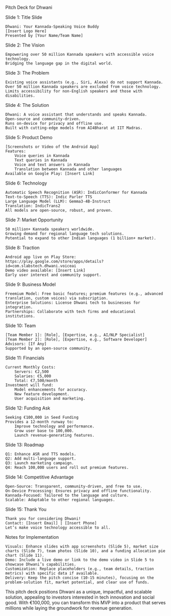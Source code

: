 
Pitch Deck for Dhwani

Slide 1: Title Slide

    Dhwani: Your Kannada-Speaking Voice Buddy
    [Insert Logo Here]
    Presented by [Your Name/Team Name]

Slide 2: The Vision

    Empowering over 50 million Kannada speakers with accessible voice technology.
    Bridging the language gap in the digital world.

Slide 3: The Problem

    Existing voice assistants (e.g., Siri, Alexa) do not support Kannada.
    Over 50 million Kannada speakers are excluded from voice technology.
    Limits accessibility for non-English speakers and those with disabilities.

Slide 4: The Solution

    Dhwani: A voice assistant that understands and speaks Kannada.
    Open-source and community-driven.
    Runs on-device for privacy and offline use.
    Built with cutting-edge models from AI4Bharat at IIT Madras.

Slide 5: Product Demo

    [Screenshots or Video of the Android App]
    Features:
        Voice queries in Kannada
        Text queries in Kannada
        Voice and text answers in Kannada
        Translation between Kannada and other languages
    Available on Google Play: [Insert Link]

Slide 6: Technology

    Automatic Speech Recognition (ASR): IndicConformer for Kannada
    Text-to-Speech (TTS): Indic Parler TTS
    Large Language Model (LLM): Gemma3-4B-Instruct
    Translation: IndicTrans2
    All models are open-source, robust, and proven.

Slide 7: Market Opportunity

    50 million+ Kannada speakers worldwide.
    Growing demand for regional language tech solutions.
    Potential to expand to other Indian languages (1 billion+ market).

Slide 8: Traction

    Android app live on Play Store: https://play.google.com/store/apps/details?id=com.slabstech.dhwani.voiceai
    Demo video available: [Insert Link]
    Early user interest and community support.

Slide 9: Business Model

    Freemium Model: Free basic features; premium features (e.g., advanced translation, custom voices) via subscription.
    Enterprise Solutions: License Dhwani tech to businesses for integration.
    Partnerships: Collaborate with tech firms and educational institutions.

Slide 10: Team

    [Team Member 1]: [Role], [Expertise, e.g., AI/NLP Specialist]
    [Team Member 2]: [Role], [Expertise, e.g., Software Developer]
    Advisors: [If Any]
    Supported by an open-source community.

Slide 11: Financials

    Current Monthly Costs:
        Servers: €2,500
        Salaries: €5,000
        Total: €7,500/month
    Investment will fund:
        Model enhancements for accuracy.
        New feature development.
        User acquisition and marketing.

Slide 12: Funding Ask

    Seeking €100,000 in Seed Funding
    Provides a 12-month runway to:
        Improve technology and performance.
        Grow user base to 100,000.
        Launch revenue-generating features.

Slide 13: Roadmap

    Q1: Enhance ASR and TTS models.
    Q2: Add multi-language support.
    Q3: Launch marketing campaign.
    Q4: Reach 100,000 users and roll out premium features.

Slide 14: Competitive Advantage

    Open-Source: Transparent, community-driven, and free to use.
    On-Device Processing: Ensures privacy and offline functionality.
    Kannada-Focused: Tailored to the language and culture.
    Scalable: Adaptable to other regional languages.

Slide 15: Thank You

    Thank you for considering Dhwani!
    Contact: [Insert Email] | [Insert Phone]
    Let’s make voice technology accessible to all.

Notes for Implementation

    Visuals: Enhance slides with app screenshots (Slide 5), market size charts (Slide 7), team photos (Slide 10), and a funding allocation pie chart (Slide 11).
    Demo: Include a live demo or link to the demo video in Slide 5 to showcase Dhwani’s capabilities.
    Customization: Replace placeholders (e.g., team details, traction metrics) with specific data if available.
    Delivery: Keep the pitch concise (10-15 minutes), focusing on the problem-solution fit, market potential, and clear use of funds.

This pitch deck positions Dhwani as a unique, impactful, and scalable solution, appealing to investors interested in tech innovation and social good. With €100,000, you can transform this MVP into a product that serves millions while laying the groundwork for revenue generation.